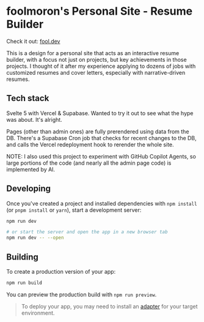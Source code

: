 # foolmoron's Personal Site - Resume Builder

Check it out: [fool.dev](https://fool.dev/)

This is a design for a personal site that acts as an interactive resume builder, with a focus not just on projects, but key achievements in those projects. I thought of it after my experience applying to dozens of jobs with customized resumes and cover letters, especially with narrative-driven resumes.

## Tech stack

Svelte 5 with Vercel & Supabase. Wanted to try it out to see what the hype was about. It's alright.

Pages (other than admin ones) are fully prerendered using data from the DB. There's a Supabase Cron job that checks for recent changes to the DB, and calls the Vercel redeployment hook to rerender the whole site.

NOTE: I also used this project to experiment with GitHub Copilot Agents, so large portions of the code (and nearly all the admin page code) is implemented by AI.

## Developing

Once you've created a project and installed dependencies with `npm install` (or `pnpm install` or `yarn`), start a development server:

```bash
npm run dev

# or start the server and open the app in a new browser tab
npm run dev -- --open
```

## Building

To create a production version of your app:

```bash
npm run build
```

You can preview the production build with `npm run preview`.

> To deploy your app, you may need to install an [adapter](https://svelte.dev/docs/kit/adapters) for your target environment.
